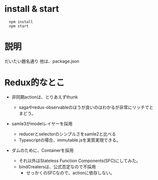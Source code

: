 # install & start

``````
  npm install
  npm start
``````
# 説明


だいたい題名通り
他は、package.json

# Redux的なとこ

* 非同期actionは、とりあえずthunk
    * sagaやredux-observableのほうが良いのはわかるが非常にリッチでとまどう。

* samle3がmodelレイヤーを採用
    * reducerとselectorのシンプルさをsamle2と比べる
    * Typescriptの場合、immutable.jsを実質実現できる。

* ダムのために、Containerを採用
    * それ以外はStateless Function Components(SFC)にしてみた。
    * bindCreatersは、公式否定なので不採用
        * せっかくのSFCなので、actionに依存しない。